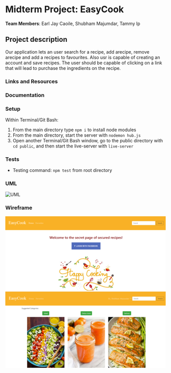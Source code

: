 # Midterm Project: EasyCook

**Team Members**: Earl Jay Caoile, Shubham Majumdar, Tammy Ip

## Project description

Our application lets an user search for a recipe, add arecipe, remove arecipe and add a recipes to favourites.
Also usr is capable of creating an account and save recipes. The user should be capable of clicking on a link that will lead to purchase the ingredients on the recipe.

### Links and Resources



### Documentation



### Setup

Within Terminal/Git Bash:

1. From the main directory type `npm i` to install node modules
2. From the main directory, start the server with `nodemon hub.js`
3. Open another Terminal/Git Bash window, go to the public directory with `cd public`, and then start the live-server with `live-server`

### Tests

- Testing command: `npm test` from root directory

### UML

![UML](midterm-uml.png)

### Wireframe

![Wireframe Page 1](Wireframe_1.png)
![Wireframe Page 2](Wireframe_2.png)
